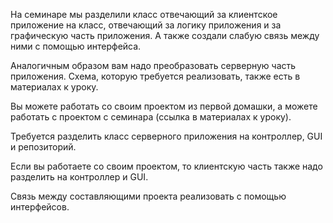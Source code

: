 На семинаре мы разделили класс отвечающий за клиентское приложение на класс, 
отвечающий за логику приложения и за графическую часть приложения. А также 
создали слабую связь между ними с помощью интерфейса.

Аналогичным образом вам надо преобразовать серверную часть приложения. Схема, 
которую требуется реализовать, также есть в материалах к уроку.

Вы можете работать со своим проектом из первой домашки, а можете работать с 
проектом с семинара (ссылка в материалах к уроку).

Требуется разделить класс серверного приложения на контроллер, GUI и репозиторий.

Если вы работаете со своим проектом, то клиентскую часть также надо разделить на 
контроллер и GUI.

Связь между составляющими проекта реализовать с помощью интерфейсов.
